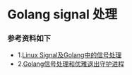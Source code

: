 # Golang signal 处理### 参考资料如下- 1.[Linux Signal及Golang中的信号处理](http://colobu.com/2015/10/09/Linux-Signals/)- 2.[Golang信号处理和优雅退出守护进程](https://www.jianshu.com/p/ae72ad58ecb6)